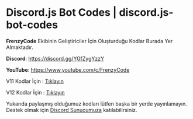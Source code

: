 # Discord.js Bot Codes | discord.js-bot-codes
**FrenzyCode** Ekibinin Geliştiriciler İçin Oluşturduğu Kodlar Burada Yer Almaktadır. 


**Discord**: https://discord.gg/YGfZygYzzY

**YouTube**: https://www.youtube.com/c/FrenzyCode

V11 Kodlar İçin : [Tıklayın](https://github.com/FrenzyyCode/discordjs-bot-codes/tree/main/v11)

V12 Kodlar İçin : [Tıklayın](https://github.com/FrenzyyCode/discordjs-bot-codes/tree/main/v12)


Yukarıda paylaşmış olduğumuz kodları lütfen başka bir yerde yayınlamayın. Destek olmak için [Discord Sunucumuza](https://discord.gg/YGfZygYzzY) katılabilirsiniz.
